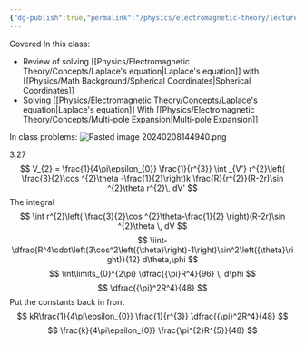 ```yaml
---
{"dg-publish":true,"permalink":"/physics/electromagnetic-theory/lecture-notes/2024-02-08-multipole-expansion/"}
---
```


Covered In this class:
- Review of solving [[Physics/Electromagnetic Theory/Concepts/Laplace's equation\|Laplace's equation]] with [[Physics/Math Background/Spherical Coordinates\|Spherical Coordinates]] 
- Solving [[Physics/Electromagnetic Theory/Concepts/Laplace's equation\|Laplace's equation]] With [[Physics/Electromagnetic Theory/Concepts/Multi-pole Expansion\|Multi-pole Expansion]]

In class problems: 
![Pasted image 20240208144940.png](/img/user/Attachments/Pasted%20image%2020240208144940.png)

3.27
$$
	V_{2} = \frac{1}{4\pi\epsilon_{0}} \frac{1}{r^{3}} \int _{V'} r^{2}\left( \frac{3}{2}\cos ^{2}\theta -\frac{1}{2}\right)k \frac{R}{r^{2}}(R-2r)\sin ^{2}\theta r^{2}\, dV'
$$
The integral
$$
\int r^{2}\left( \frac{3}{2}\cos ^{2}\theta-\frac{1}{2} \right)(R-2r)\sin ^{2}\theta \, dV
$$
$$
\iint-  \dfrac{R^4\cdot\left(3\cos^2\left({\theta}\right)-1\right)\sin^2\left({\theta}\right)}{12} d\theta,\phi
$$
$$
\int\limits_{0}^{2\pi} \dfrac{{\pi}R^4}{96} \, d\phi
$$
$$
 \dfrac{{\pi}^2R^4}{48}
$$
Put the constants back in front
$$
kR\frac{1}{4\pi\epsilon_{0}} \frac{1}{r^{3}} \dfrac{{\pi}^2R^4}{48}
$$
$$
\frac{k}{4\pi\epsilon_{0}} \frac{\pi^{2}R^{5}}{48}
$$






